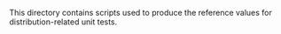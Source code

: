 This directory contains scripts used to produce the reference values for distribution-related unit tests.
